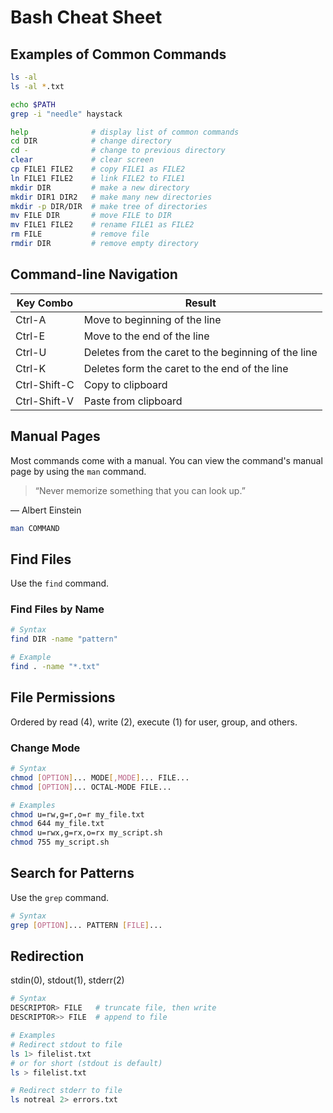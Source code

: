 # Bash Cheat Sheet


## Examples of Common Commands

```bash
ls -al
ls -al *.txt
```

```bash
echo $PATH
grep -i "needle" haystack
```

```bash
help              # display list of common commands
cd DIR            # change directory
cd -              # change to previous directory
clear             # clear screen
cp FILE1 FILE2    # copy FILE1 as FILE2
ln FILE1 FILE2    # link FILE2 to FILE1     
mkdir DIR         # make a new directory
mkdir DIR1 DIR2   # make many new directories
mkdir -p DIR/DIR  # make tree of directories
mv FILE DIR       # move FILE to DIR
mv FILE1 FILE2    # rename FILE1 as FILE2
rm FILE           # remove file
rmdir DIR         # remove empty directory
```


## Command-line Navigation

Key Combo    | Result
---------    | ------
Ctrl-A       | Move to beginning of the line
Ctrl-E       | Move to the end of the line
Ctrl-U       | Deletes from the caret to the beginning of the line
Ctrl-K       | Deletes form the caret to the end of the line
Ctrl-Shift-C | Copy to clipboard
Ctrl-Shift-V | Paste from clipboard


## Manual Pages

Most commands come with a manual.  You can view the command's manual page by using the `man` command.

> “Never memorize something that you can look up.”

― Albert Einstein

```bash
man COMMAND
```

## Find Files

Use the `find` command.

### Find Files by Name

```bash
# Syntax
find DIR -name "pattern"

# Example
find . -name "*.txt"
```

## File Permissions

Ordered by read (4), write (2), execute (1) for user, group, and others.

### Change Mode

```bash
# Syntax
chmod [OPTION]... MODE[,MODE]... FILE...
chmod [OPTION]... OCTAL-MODE FILE...

# Examples
chmod u=rw,g=r,o=r my_file.txt
chmod 644 my_file.txt
chmod u=rwx,g=rx,o=rx my_script.sh
chmod 755 my_script.sh
```

## Search for Patterns

Use the `grep` command.

```bash
# Syntax
grep [OPTION]... PATTERN [FILE]...
```

## Redirection

stdin(0), stdout(1), stderr(2)

```bash
# Syntax
DESCRIPTOR> FILE   # truncate file, then write
DESCRIPTOR>> FILE  # append to file

# Examples
# Redirect stdout to file
ls 1> filelist.txt
# or for short (stdout is default)
ls > filelist.txt

# Redirect stderr to file
ls notreal 2> errors.txt
```
